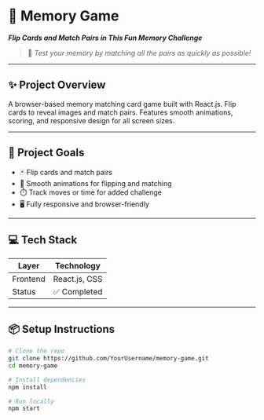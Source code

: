 # 🧠 Memory Game  

**_Flip Cards and Match Pairs in This Fun Memory Challenge_**  

> 🧩 _Test your memory by matching all the pairs as quickly as possible!_  

---

## ✨ Project Overview

A browser-based memory matching card game built with React.js. Flip cards to reveal images and match pairs. Features smooth animations, scoring, and responsive design for all screen sizes.  

---

## 🧠 Project Goals

- 🃏 Flip cards and match pairs  
- 🎨 Smooth animations for flipping and matching  
- ⏱️ Track moves or time for added challenge  
- 🖥️ Fully responsive and browser-friendly  

---

## 💻 Tech Stack

| Layer      | Technology          |
|------------|-------------------|
| Frontend   | React.js, CSS      |
| Status     | ✅ Completed        |

---

## 📦 Setup Instructions

```bash
# Clone the repo
git clone https://github.com/YourUsername/memory-game.git
cd memory-game

# Install dependencies
npm install

# Run locally
npm start
